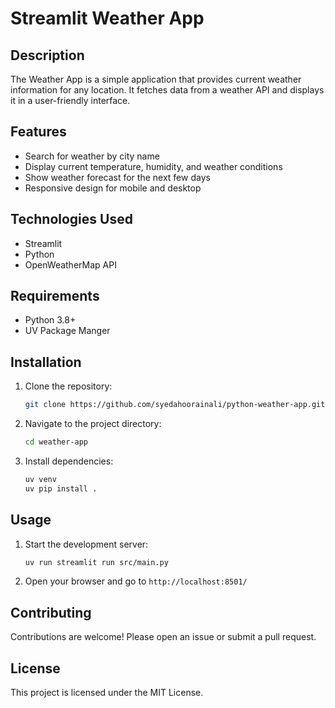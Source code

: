 # Streamlit Weather App

## Description
The Weather App is a simple application that provides current weather information for any location. It fetches data from a weather API and displays it in a user-friendly interface.

## Features
- Search for weather by city name
- Display current temperature, humidity, and weather conditions
- Show weather forecast for the next few days
- Responsive design for mobile and desktop

## Technologies Used
- Streamlit
- Python
- OpenWeatherMap API

## Requirements
- Python 3.8+
- UV Package Manger

## Installation
1. Clone the repository:
    ```bash
    git clone https://github.com/syedahoorainali/python-weather-app.git
    ```
2. Navigate to the project directory:
    ```bash
    cd weather-app
    ```
3. Install dependencies:
    ```bash
    uv venv
    uv pip install .
    ```

## Usage
1. Start the development server:
    ```bash
    uv run streamlit run src/main.py
    ```
2. Open your browser and go to `http://localhost:8501/`

## Contributing
Contributions are welcome! Please open an issue or submit a pull request.

## License
This project is licensed under the MIT License.

